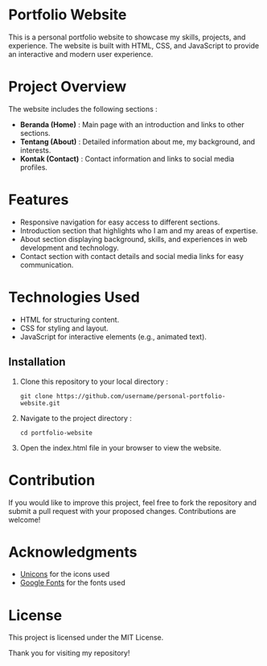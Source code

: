 # Portfolio Website
This is a personal portfolio website to showcase my skills, projects, and experience. The website is built with HTML, CSS, and JavaScript to provide an interactive and modern user experience.

# Project Overview
The website includes the following sections :
- **Beranda (Home)** : Main page with an introduction and links to other sections.
- **Tentang (About)** : Detailed information about me, my background, and interests.
- **Kontak (Contact)** : Contact information and links to social media profiles.
  
# Features
- Responsive navigation for easy access to different sections.
- Introduction section that highlights who I am and my areas of expertise.
- About section displaying background, skills, and experiences in web development and technology.
- Contact section with contact details and social media links for easy communication.

# Technologies Used
- HTML for structuring content.
- CSS for styling and layout.
- JavaScript for interactive elements (e.g., animated text).

## Installation
1. Clone this repository to your local directory :
   ```
   git clone https://github.com/username/personal-portfolio-website.git
   ```
2. Navigate to the project directory :
   ```
   cd portfolio-website
   ```
3. Open the index.html file in your browser to view the website.

# Contribution
If you would like to improve this project, feel free to fork the repository and submit a pull request with your proposed changes. Contributions are welcome!

# Acknowledgments
- [Unicons](https://iconscout.com/unicons?gad_source=1&gclid=Cj0KCQjwm5e5BhCWARIsANwm06jSTPVPrywdKGcw1bBEWKriRLIglLNxvHKMICtFM7EgDdLct2f3-wUaAoyTEALw_wcB) for the icons used
- [Google Fonts](https://fonts.google.com/) for the fonts used

# License
This project is licensed under the MIT License.

Thank you for visiting my repository!
